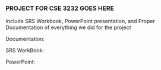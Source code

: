 ### PROJECT FOR CSE 3232 GOES HERE

Include SRS Workbook, PowerPoint presentation, and Proper Documentation of everything we did for the project

Documentation: 

SRS WorkBook: 

PowerPoint: 
